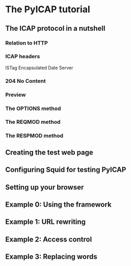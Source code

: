 The PyICAP tutorial
===================

The ICAP protocol in a nutshell
-------------------------------

### Relation to HTTP

### ICAP headers

ISTag
Encapsulated
Date
Server

### 204 No Content

### Preview

### The OPTIONS method

### The REQMOD method

### The RESPMOD method

Creating the test web page
--------------------------

Configuring Squid for testing PyICAP
------------------------------------

Setting up your browser
-----------------------

Example 0: Using the framework
------------------------------

Example 1: URL rewriting
------------------------

Example 2: Access control
-------------------------

Example 3: Replacing words
--------------------------

